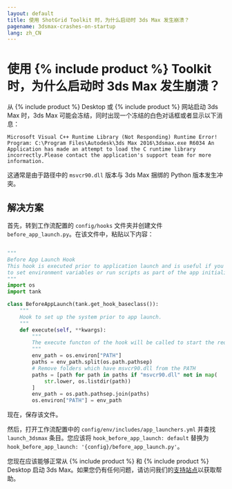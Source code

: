 ```yaml
---
layout: default
title: 使用 ShotGrid Toolkit 时，为什么启动时 3ds Max 发生崩溃？
pagename: 3dsmax-crashes-on-startup
lang: zh_CN
---
```


# 使用 {% include product %} Toolkit 时，为什么启动时 3ds Max 发生崩溃？

从 {% include product %} Desktop 或 {% include product %} 网站启动 3ds Max 时，3ds Max 可能会冻结，同时出现一个冻结的白色对话框或者显示以下消息：

    Microsoft Visual C++ Runtime Library (Not Responding) Runtime Error! Program: C:\Program Files\Autodesk\3ds Max 2016\3dsmax.exe R6034 An Application has made an attempt to load the C runtime library incorrectly.Please contact the application's support team for more information.
这通常是由于路径中的 `msvcr90.dll` 版本与 3ds Max 捆绑的 Python 版本发生冲突。

## 解决方案

首先，转到工作流配置的 `config/hooks` 文件夹并创建文件 `before_app_launch.py`。在该文件中，粘贴以下内容：

```python

"""
Before App Launch Hook
This hook is executed prior to application launch and is useful if you need
to set environment variables or run scripts as part of the app initialization.
"""
import os
import tank

class BeforeAppLaunch(tank.get_hook_baseclass()):
    """
    Hook to set up the system prior to app launch.
    """
    def execute(self, **kwargs):
        """
        The execute functon of the hook will be called to start the required application
        """
        env_path = os.environ["PATH"]
        paths = env_path.split(os.path.pathsep)
        # Remove folders which have msvcr90.dll from the PATH
        paths = [path for path in paths if "msvcr90.dll" not in map(
            str.lower, os.listdir(path))
        ]
        env_path = os.path.pathsep.join(paths)
        os.environ["PATH"] = env_path
```

现在，保存该文件。

然后，打开工作流配置中的 `config/env/includes/app_launchers.yml` 并查找 `launch_3dsmax` 条目。您应该将 `hook_before_app_launch: default` 替换为 `hook_before_app_launch: '{config}/before_app_launch.py'`。

您现在应该能够正常从 {% include product %} 和 {% include product %} Desktop 启动 3ds Max。如果您仍有任何问题，请访问我们的[支持站点](https://knowledge.autodesk.com/zh-hans/contact-support)以获取帮助。
